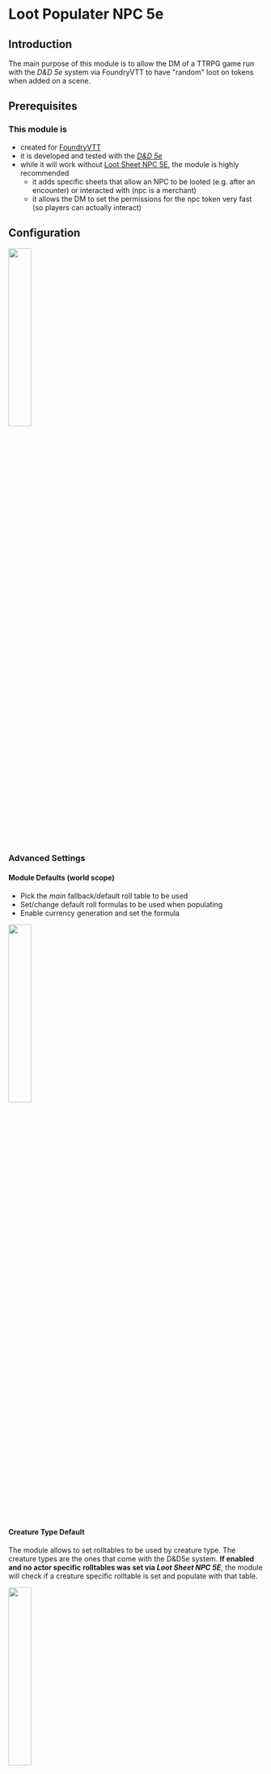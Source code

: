 # Loot Populater NPC 5e
## Introduction

The main purpose of this module is to allow the DM of a TTRPG game run with the _D&D 5e_ system via FoundryVTT to have "random" loot on tokens when added on a scene.

## Prerequisites

### This module is
* created for [FoundryVTT](https://foundryvtt.com/)
* it is developed and tested with the _[D&D 5e](https://foundryvtt.com/packages/dnd5e)_
* while it will work without [Loot Sheet NPC 5E](https://github.com/jopeek/fvtt-loot-sheet-npc-5e), the module is highly recommended
  *  it adds specific sheets that allow an NPC to be looted (e.g. after an encounter) or interacted with (npc is a merchant)
  *  it allows the DM to set the permissions for the npc token very fast (so players can actually interact)

## Configuration

<img src="https://user-images.githubusercontent.com/21986545/124087195-14702780-da52-11eb-89f3-4f03dce36718.png" width="30%"/>

### Advanced Settings

#### Module Defaults (world scope)

* Pick the _main_ fallback/default roll table to be used
* Set/change default roll formulas to be used when populating
* Enable currency generation and set the formula
<img src="https://user-images.githubusercontent.com/21986545/124087805-abd57a80-da52-11eb-9257-89e588631754.png" width="30%"/>

#### Creature Type Default 
The module allows to set rolltables to be used by creature type. The creature types are the ones that come with the D&D5e system.
**If enabled and no actor specific rolltables was set via _Loot Sheet NPC 5E_**, the module will check if a creature specific rolltable is set and populate with that table.

<img src="https://user-images.githubusercontent.com/21986545/124088941-bc3a2500-da53-11eb-8037-2cb7427189b8.png" width="30%"/>

#### Skiplist

If enabled the module will check if a creature type is checked on the skiplist. No matter what the rest of the configuration is, any creature of that type will be skipped when populating tokens.

<img src="https://user-images.githubusercontent.com/21986545/124089398-2783f700-da54-11eb-88ef-1ef56c15d089.png" width="30%"/>

## Troubleshooting

If population does not work as intended please check your configuration with the following things in mind.

### Skiplist has the highest priority
In other words if a certain tokens cretaure type is on the skiplist the module won't care for any rolltable configuration.

### More specific configuration has higher priority
The module will check for rolltables in the following order and work with the table it will find first.

* Check the actor for a rolltable
  * this can be set via _Loot Sheet NPC 5E_
    1. set the sheet to NPC lootsheet
    2. switch the type in the lootsheet to merchant
    3. pick the rolltable to be used and configure formulas if you whish
    4. (optional) switch the the sheet back to a normal NPC sheet
* (if enabled) check for a rolltable to be used for the creature type
* check for a world default rolltable to be used
